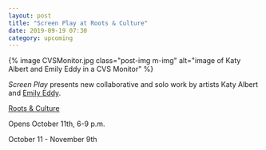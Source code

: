 ```yaml
---
layout: post
title: "Screen Play at Roots & Culture"
date: 2019-09-19 07:30
category: upcoming
---
```


{% image CVSMonitor.jpg class="post-img m-img" alt="image of Katy Albert and Emily Eddy in a CVS Monitor" %}



*Screen Play* presents new collaborative and solo work by artists Katy Albert and [Emily Eddy](http://emily-eddy.com/emilyeddy/).

[Roots & Culture](https://www.rootsandculturecac.org/show/katy-albert-emily-eddy/)

Opens October 11th, 6-9 p.m.

October 11 - November 9th
